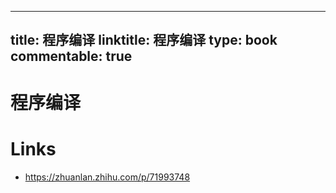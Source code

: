 
---
title: 程序编译
linktitle: 程序编译
type: book
commentable: true
---

# 程序编译

# Links

- https://zhuanlan.zhihu.com/p/71993748

    